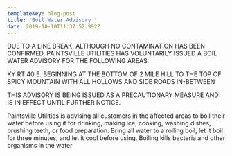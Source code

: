 ```yaml
---
templateKey: blog-post
title: 'Boil Water Advisory '
date: 2019-10-10T11:37:52.992Z
---
```

DUE TO A LINE BREAK, ALTHOUGH NO CONTAMINATION HAS BEEN CONFIRMED, PAINTSVILLE UTILITIES HAS VOLUNTARILY ISSUED A BOIL WATER ADVISORY FOR THE FOLLOWING AREAS:

KY RT 40 E. BEGINNING AT THE BOTTOM OF 2 MILE HILL TO THE TOP OF SPICY MOUNTAIN WITH ALL HOLLOWS AND SIDE ROADS IN-BETWEEN

THIS ADVISORY IS BEING ISSUED AS A PRECAUTIONARY MEASURE AND IS IN EFFECT UNTIL FURTHER NOTICE.

Paintsville Utilities is advising all customers in the affected areas to boil their water before using it for drinking, making ice, cooking, washing dishes, brushing teeth, or food preparation. Bring all water to a rolling boil, let it boil for three minutes, and let it cool before using. Boiling kills bacteria and other organisms in the water
